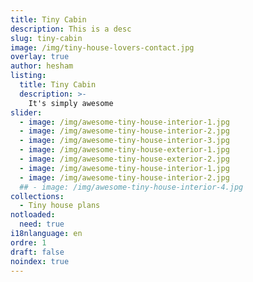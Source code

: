 ```yaml
---
title: Tiny Cabin
description: This is a desc
slug: tiny-cabin
image: /img/tiny-house-lovers-contact.jpg
overlay: true
author: hesham
listing:
  title: Tiny Cabin
  description: >-
    It's simply awesome
slider:
  - image: /img/awesome-tiny-house-interior-1.jpg
  - image: /img/awesome-tiny-house-interior-2.jpg
  - image: /img/awesome-tiny-house-interior-3.jpg
  - image: /img/awesome-tiny-house-exterior-1.jpg
  - image: /img/awesome-tiny-house-exterior-2.jpg
  - image: /img/awesome-tiny-house-interior-1.jpg
  - image: /img/awesome-tiny-house-interior-2.jpg
  ## - image: /img/awesome-tiny-house-interior-4.jpg    
collections:
  - Tiny house plans
notloaded:
  need: true
i18nlanguage: en
ordre: 1
draft: false
noindex: true
---
```


